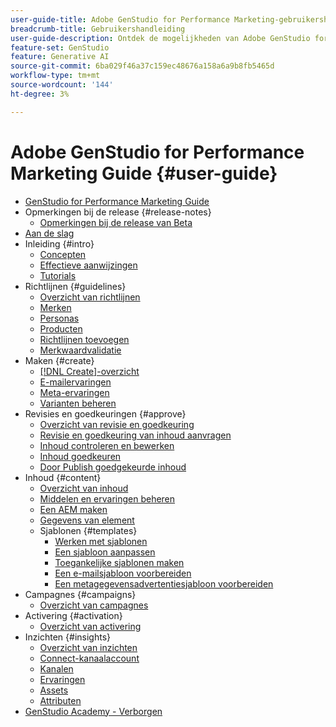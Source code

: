 ```yaml
---
user-guide-title: Adobe GenStudio for Performance Marketing-gebruikershandleiding
breadcrumb-title: Gebruikershandleiding
user-guide-description: Ontdek de mogelijkheden van Adobe GenStudio for Performance Marketing. Leer hoe u snel online middelen kunt maken, variaties kunt genereren en ervaringen kunt optimaliseren.
feature-set: GenStudio
feature: Generative AI
source-git-commit: 6ba029f46a37c159ec48676a158a6a9b8fb5465d
workflow-type: tm+mt
source-wordcount: '144'
ht-degree: 3%

---
```



# Adobe GenStudio for Performance Marketing Guide {#user-guide}

+ [GenStudio for Performance Marketing Guide](home.md)
+ Opmerkingen bij de release {#release-notes}
   + [Opmerkingen bij de release van Beta](beta-release-notes.md)
+ [Aan de slag](get-started.md)
+ Inleiding {#intro}
   + [Concepten](concepts.md)
   + [Effectieve aanwijzingen](effective-prompts.md)
   + [ Tutorials ](https://experienceleague.adobe.com/docs/genstudio/learning/tutorials.html)
+ Richtlijnen {#guidelines}
   + [Overzicht van richtlijnen](guidelines/overview.md)
   + [Merken](guidelines/brands.md)
   + [Personas](guidelines/personas.md)
   + [Producten](guidelines/products.md)
   + [Richtlijnen toevoegen](guidelines/add-guidelines.md)
   + [Merkwaardvalidatie](guidelines/brand-validation.md)
+ Maken {#create}
   + [[!DNL Create]-overzicht](create/overview.md)
   + [E-mailervaringen](create/email-experiences.md)
   + [Meta-ervaringen](create/meta-experiences.md)
   + [Varianten beheren](create/manage-variants.md)
+ Revisies en goedkeuringen {#approve}
   + [Overzicht van revisie en goedkeuring](approvals/overview.md)
   + [Revisie en goedkeuring van inhoud aanvragen](approvals/request-review.md)
   + [Inhoud controleren en bewerken](approvals/review-and-edit.md)
   + [Inhoud goedkeuren](approvals/approve-content.md)
   + [Door Publish goedgekeurde inhoud](approvals/publish-content.md)
+ Inhoud {#content}
   + [Overzicht van inhoud](content/overview.md)
   + [Middelen en ervaringen beheren](content/manage-assets.md)
   + [Een AEM maken](content/connect-aem-repo.md)
   + [Gegevens van element](content/asset-details.md)
   + Sjablonen {#templates}
      + [Werken met sjablonen](content/use-templates.md)
      + [Een sjabloon aanpassen](content/customize-template.md)
      + [Toegankelijke sjablonen maken](content/accessibility-for-templates.md)
      + [Een e-mailsjabloon voorbereiden](content/email-template.md)
      + [Een metagegevensadvertentiesjabloon voorbereiden](content/meta-template.md)
+ Campagnes {#campaigns}
   + [Overzicht van campagnes](campaigns/overview.md)
+ Activering {#activation}
   + [Overzicht van activering](activation/overview.md)
+ Inzichten {#insights}
   + [Overzicht van inzichten](insights/overview.md)
   + [Connect-kanaalaccount](insights/connect-channel.md)
   + [Kanalen](insights/channels.md)
   + [Ervaringen](insights/experiences.md)
   + [Assets](insights/assets.md)
   + [Attributen](insights/attributes.md)
+ [GenStudio Academy - Verborgen](genstudioacademy.md)
